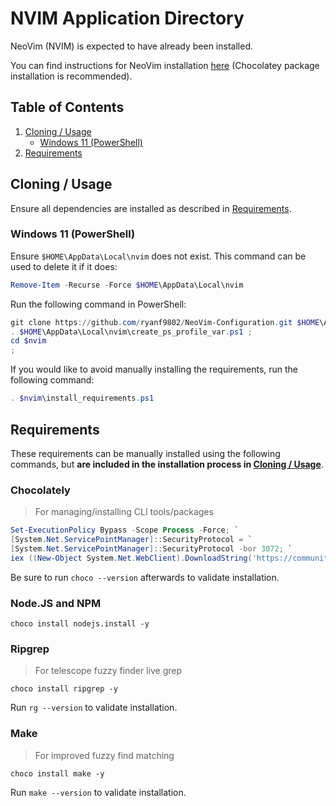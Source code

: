 # NVIM Application Directory

NeoVim (NVIM) is expected to have already been installed.

You can find instructions for NeoVim installation
[here](https://github.com/neovim/neovim/blob/master/INSTALL.md#install-from-package)
(Chocolatey package installation is recommended).

## Table of Contents

1. [Cloning / Usage](#cloning--usage)
   - [Windows 11 (PowerShell)](#windows-11-powershell)
2. [Requirements](#requirements)

## Cloning / Usage

Ensure all dependencies are installed as described in
[Requirements](#requirements).

### Windows 11 (PowerShell)

Ensure `$HOME\AppData\Local\nvim` does not exist.
This command can be used to delete it if it does:

```powershell
Remove-Item -Recurse -Force $HOME\AppData\Local\nvim
```

Run the following command in PowerShell:

```powershell
git clone https://github.com/ryanf9802/NeoVim-Configuration.git $HOME\AppData\Local\nvim ;
. $HOME\AppData\Local\nvim\create_ps_profile_var.ps1 ;
cd $nvim
;
```

If you would like to avoid manually installing the requirements,
run the following command:

```powershell
. $nvim\install_requirements.ps1
```

## Requirements

These requirements can be manually installed using the following commands, but
**are included in the installation process in [Cloning /
Usage](#cloning--usage)**.

### Chocolately

> For managing/installing CLI tools/packages

```powershell
Set-ExecutionPolicy Bypass -Scope Process -Force; `
[System.Net.ServicePointManager]::SecurityProtocol = `
[System.Net.ServicePointManager]::SecurityProtocol -bor 3072; `
iex ((New-Object System.Net.WebClient).DownloadString('https://community.chocolatey.org/install.ps1'))
```

Be sure to run `choco --version` afterwards to validate installation.

### Node.JS and NPM

```
choco install nodejs.install -y
```

### Ripgrep

> For telescope fuzzy finder live grep

```
choco install ripgrep -y
```

Run `rg --version` to validate installation.

### Make

> For improved fuzzy find matching

```
choco install make -y
```

Run `make --version` to validate installation.

